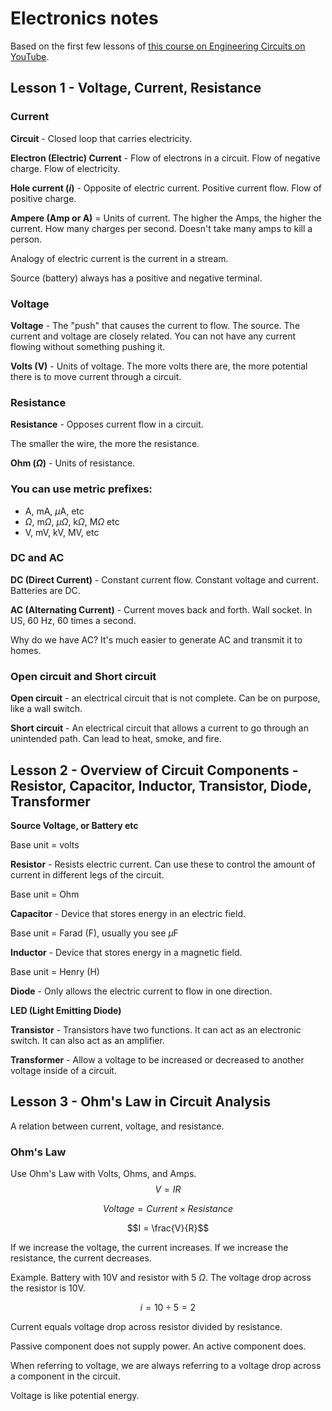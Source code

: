 # Electronics notes

Based on the first few lessons of [this course on Engineering Circuits on YouTube](https://www.youtube.com/playlist?list=PLnVYEpTNGNtUSjEEYf01D-q4ExTO960sG).

## Lesson 1 - Voltage, Current, Resistance

### Current

**Circuit** - Closed loop that carries electricity.

**Electron (Electric) Current** - Flow of electrons in a circuit. Flow of negative charge. Flow of electricity.


**Hole current ($i$)** - Opposite of electric current. Positive current flow. Flow of positive charge.

**Ampere (Amp or A)** = Units of current. The higher the Amps, the higher the current. How many charges per second. Doesn't take many amps to kill a person.

Analogy of electric current is the current in a stream.

Source (battery) always has a positive and negative terminal.

### Voltage

**Voltage** - The "push" that causes the current to flow. The source. The current and voltage are closely related. You can not have any current flowing without something pushing it.

**Volts (V)** - Units of voltage. The more volts there are, the more potential there is to move current through a circuit.

### Resistance

**Resistance** - Opposes current flow in a circuit.

The smaller the wire, the more the resistance.

**Ohm ($\Omega$)** - Units of resistance.

### You can use metric prefixes:
* A, mA, $\mu$A, etc
* $\Omega$, m$\Omega$, $\mu\Omega$, k$\Omega$, M$\Omega$ etc
* V, mV, kV, MV, etc

### DC and AC
**DC (Direct Current)** - Constant current flow. Constant voltage and current. Batteries are DC.

**AC (Alternating Current)** - Current moves back and forth. Wall socket. In US, 60 Hz, 60 times a second.

Why do we have AC? It's much easier to generate AC and transmit it to homes.

### Open circuit and Short circuit
**Open circuit** - an electrical circuit that is not complete. Can be on purpose, like a wall switch.

**Short circuit** - An electrical circuit that allows a current to go through an unintended path. Can lead to heat, smoke, and fire.

## Lesson 2 - Overview of Circuit Components - Resistor, Capacitor, Inductor, Transistor, Diode, Transformer

**Source Voltage, or Battery etc** 

Base unit = volts

**Resistor** - Resists electric current. Can use these to control the amount of current in different legs of the circuit.

Base unit = Ohm

**Capacitor** - Device that stores energy in an electric field.

Base unit = Farad (F), usually you see $\mu$F

**Inductor** - Device that stores energy in a magnetic field.

Base unit = Henry (H)

**Diode** - Only allows the electric current to flow in one direction.

**LED (Light Emitting Diode)**

**Transistor** - Transistors have two functions. It can act as an electronic switch. It can also act as an amplifier.

**Transformer** - Allow a voltage to be increased or decreased to another voltage inside of a circuit.

## Lesson 3 - Ohm's Law in Circuit Analysis
A relation between current, voltage, and resistance.

### Ohm's Law
Use Ohm's Law with Volts, Ohms, and Amps.
$$V = IR$$

$$Voltage = Current \times Resistance$$

$$I = \frac{V}{R}$$

If we increase the voltage, the current increases. If we increase the resistance, the current decreases.

Example. Battery with 10V and resistor with 5 $\Omega$. The voltage drop across the resistor is 10V. 

$$i = 10 \div 5 = 2$$

Current equals voltage drop across resistor divided by resistance.

Passive component does not supply power. An active component does.

When referring to voltage, we are always referring to a voltage drop across a component in the circuit.

Voltage is like potential energy.